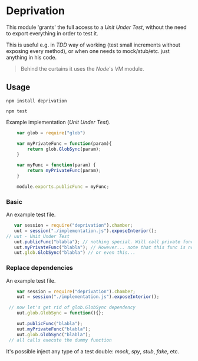 # Deprivation

This module 'grants' the full access to a *Unit Under Test*, without the need to export everything in order to test it.

This is useful e.g. in *TDD* way of working (test small increments without exposing every method), or when one needs to
mock/stub/etc. just anything in his code.

 > Behind the curtains it uses the *Node*'s *VM* module.

## Usage

`npm install deprivation`

`npm test`

Example implementation (*Unit Under Test*).

```javascript
    var glob = require("glob")

    var myPrivateFunc = function(param){
        return glob.GlobSync(param);
    }

    var myFunc = function(param) {
        return myPrivateFunc(param);
    }

    module.exports.publicFunc = myFunc;
```

### Basic

An example test file.

```javascript
   var session = require("deprivation").chamber;
   uut = session("./implementation.js").exposeInterior();
// uut - Unit Under Test
   uut.publicFunc("blabla"); // nothing special. Will call private func, which calls the original glob.GlobSync.
   uut.myPrivateFunc("blabla"); // However... note that this func is not exported, but still accessible in a test!
   uut.glob.GlobSync("blabla") // or even this...
```

### Replace dependencies

An example test file.

```javascript
    var session = require("deprivation").chamber;
    uut = session("./implementation.js").exposeInterior();

 // now let's get rid of glob.GlobSync dependency
    uut.glob.GlobSync = function(){};

    uut.publicFunc("blabla");
    uut.myPrivateFunc("blabla");
    uut.glob.GlobSync("blabla");
 // all calls execute the dummy function
```

It's possible inject any type of a test double: *mock*, *spy*, *stub*, *fake*, etc.
